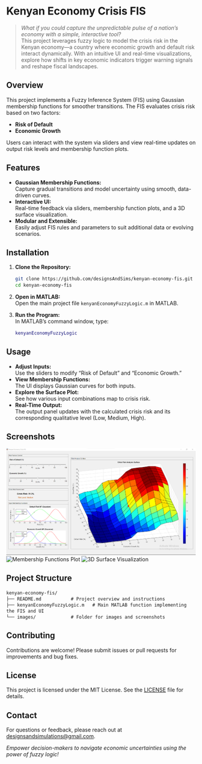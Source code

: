 
# Kenyan Economy Crisis FIS

> *What if you could capture the unpredictable pulse of a nation’s economy with a simple, interactive tool?*  
> This project leverages fuzzy logic to model the crisis risk in the Kenyan economy—a country where economic growth and default risk interact dynamically. With an intuitive UI and real-time visualizations, explore how shifts in key economic indicators trigger warning signals and reshape fiscal landscapes.

## Overview

This project implements a Fuzzy Inference System (FIS) using Gaussian membership functions for smoother transitions. The FIS evaluates crisis risk based on two factors:  
- **Risk of Default**  
- **Economic Growth**

Users can interact with the system via sliders and view real-time updates on output risk levels and membership function plots.

## Features

- **Gaussian Membership Functions:**  
  Capture gradual transitions and model uncertainty using smooth, data-driven curves.
- **Interactive UI:**  
  Real-time feedback via sliders, membership function plots, and a 3D surface visualization.
- **Modular and Extensible:**  
  Easily adjust FIS rules and parameters to suit additional data or evolving scenarios.

## Installation

1. **Clone the Repository:**
   ```bash
   git clone https://github.com/designsAndSims/kenyan-economy-fis.git
   cd kenyan-economy-fis
   ```

2. **Open in MATLAB:**  
   Open the main project file `kenyanEconomyFuzzyLogic.m` in MATLAB.

3. **Run the Program:**  
   In MATLAB’s command window, type:
   ```matlab
   kenyanEconomyFuzzyLogic
   ```

## Usage

- **Adjust Inputs:**  
  Use the sliders to modify “Risk of Default” and “Economic Growth.”
- **View Membership Functions:**  
  The UI displays Gaussian curves for both inputs.
- **Explore the Surface Plot:**  
  See how various input combinations map to crisis risk.
- **Real-Time Output:**  
  The output panel updates with the calculated crisis risk and its corresponding qualitative level (Low, Medium, High).

## Screenshots

<!-- Replace with actual images -->
![UI Screenshot](images/ui_screenshot.png)
![Membership Functions Plot](images/mf_plot.png)
![3D Surface Visualization](images/3d_surface.png)

## Project Structure

```
kenyan-economy-fis/
├── README.md           # Project overview and instructions
├── kenyanEconomyFuzzyLogic.m   # Main MATLAB function implementing the FIS and UI
└── images/             # Folder for images and screenshots
```

## Contributing

Contributions are welcome! Please submit issues or pull requests for improvements and bug fixes.

## License

This project is licensed under the MIT License. See the [LICENSE](LICENSE) file for details.

## Contact

For questions or feedback, please reach out at designsandsimulations@gmail.com.


*Empower decision-makers to navigate economic uncertainties using the power of fuzzy logic!*
```
